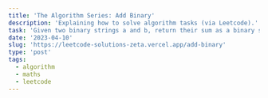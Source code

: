 ```yaml
---
title: 'The Algorithm Series: Add Binary'
description: 'Explaining how to solve algorithm tasks (via Leetcode).'
task: 'Given two binary strings a and b, return their sum as a binary string.'
date: '2023-04-10'
slug: 'https://leetcode-solutions-zeta.vercel.app/add-binary'
type: 'post'
tags:
  - algorithm
  - maths
  - leetcode
---
```

